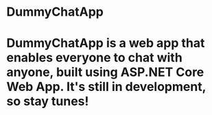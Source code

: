 ﻿# DummyChatApp
# DummyChatApp is a web app that enables everyone to chat with anyone, built using ASP.NET Core Web App. It's still in development, so stay tunes! 

